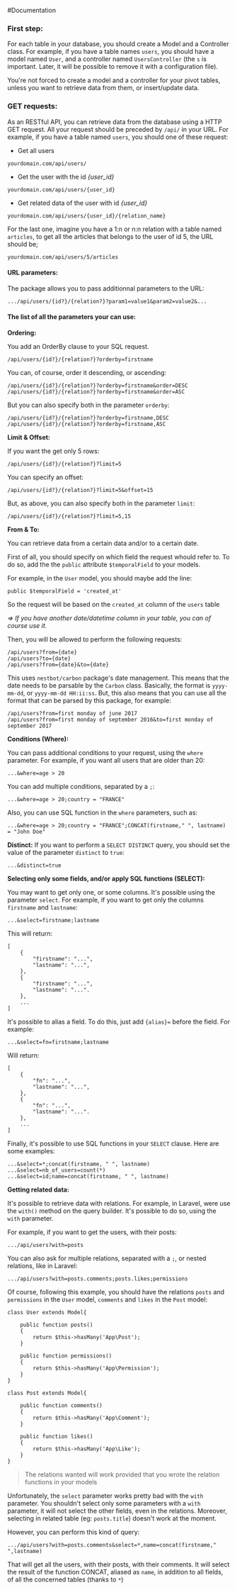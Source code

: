 #Documentation

### **First step:**

For each table in your database, you should create a Model and a Controller class.
For example, if you have a table names `users`, you should have a model named `User`, and a controller named `UsersController` (the `s` is important. Later, it will be possible to remove it with a configuration file).

You're not forced to create a model and a controller for your pivot tables, unless you want to retrieve data from them, or insert/update data. 

### **GET requests:**

As an RESTful API, you can retrieve data from the database using a HTTP GET request.
All your request should be preceded by `/api/` in your URL.
For example, if you have a table named `users`, you should one of these request:

-	Get all users
```
yourdomain.com/api/users/ 
```
-	Get the user with the id *{user_id}*
```
yourdomain.com/api/users/{user_id}
```
-	Get related data of the user with id *{user_id}*
```
yourdomain.com/api/users/{user_id}/{relation_name}
```
For the last one, imagine you have a 1:n or n:n relation with a table named `articles`, to get all the articles that belongs to the user of id 5, the URL should be;
``` 
yourdomain.com/api/users/5/articles
```

#### **URL parameters:**

The package allows you to pass additionnal parameters to the URL:
``` 
.../api/users/{id?}/{relation?}?param1=value1&param2=value2&...
```

#### **The list of all the parameters your can use:**

**Ordering:**

You add an OrderBy clause to your SQL request.
```
/api/users/{id?}/{relation?}?orderby=firstname
```
You can, of course, order it descending, or ascending:
```
/api/users/{id?}/{relation?}?orderby=firstname&order=DESC
/api/users/{id?}/{relation?}?orderby=firstname&order=ASC
```
But you can also specify both in the parameter `orderby`:

```
/api/users/{id?}/{relation?}?orderby=firstname,DESC
/api/users/{id?}/{relation?}?orderby=firstname,ASC
```


**Limit & Offset:**

If you want the get only 5 rows:

```
/api/users/{id?}/{relation?}?limit=5
```
You can specify an offset:
```
/api/users/{id?}/{relation?}?limit=5&offset=15
```
But, as above, you can also specify both in the parameter `limit`:

```
/api/users/{id?}/{relation?}?limit=5,15
```


**From & To:**

You can retrieve data from a certain data and/or to a certain date.

First of all, you should specify on which field the request whould refer to. 
To do so, add the the `public` attribute `$temporalField` to your models.

For example, in the `User` model, you should maybe add the line:
```
public $temporalField = 'created_at'
```

So the request will be based on the `created_at` column of the `users` table

 *⇒ If you have another date/datetime column in your table, you can of course use it.*

Then, you will be allowed to perform the following requests:

```
/api/users?from={date}
/api/users?to={date}
/api/users?from={date}&to={date}
```

This uses `nestbot/carbon` package's date management. This means that the date needs to be parsable by the `Carbon` class. Basically, the format is `yyyy-mm-dd`, or `yyyy-mm-dd HH:ii:ss`. But, this also means that you can use all the format that can be parsed by this package, for example:

```
/api/users?from=first monday of june 2017
/api/users?from=first monday of september 2016&to=first monday of september 2017
```

**Conditions (Where):**

You can pass additional conditions to your request, using the `where` parameter. 
For example, if you want all users that are older than 20:
```
...&where=age > 20
```

You can add multiple conditions, separated by a `;`:

```
...&where=age > 20;country = "FRANCE"
```

Also, you can use SQL function in the `where` parameters, such as:

```
...&where=age > 20;country = "FRANCE";CONCAT(firstname," ", lastname) = "John Doe"
```

**Distinct:**
If you want to perform a `SELECT DISTINCT` query, you should set the value of the parameter `distinct` to `true`:
```
...&distinct=true
```

**Selecting only some fields, and/or apply SQL functions (SELECT):**

You may want to get only one, or some columns. It's possible using the parameter `select`. For example, if you want to get only the columns `firstname` and `lastname`:
```
...&select=firstname;lastname
```
This will return:
```
[
	{
		"firstname": "...",
		"lastname": "...",
	},
	{
		"firstname": "...",
		"lastname": "...".
	},
	...
]
```

It's possible to alias a field. To do this, just add `{alias}=` before the field. For example:

```
...&select=fn=firstname;lastname
```
Will return:
```
[
	{
		"fn": "...",
		"lastname": "...",
	},
	{
		"fn": "...",
		"lastname": "...".
	},
	...
]
```

Finally, it's possible to use SQL functions in your `SELECT` clause.  Here are some examples:
```
...&select=*;concat(firstname, " ", lastname)
...&select=nb_of_users=count(*)
...&select=id;name=concat(firstname, " ", lastname)
```

**Getting related data:**

It's possible to retrieve data with relations. For example, in Laravel, were use the `with()` method on the query builder. It's possible to do so, using the `with` parameter.

For example, if you want to get the users, with their posts:
```
.../api/users?with=posts
```

You can also ask for multiple relations, separated with a `;`, or nested relations, like in Laravel:
```
.../api/users?with=posts.comments;posts.likes;permissions
```

Of course, following this example, you should have the relations `posts` and `permissions` in the `User` model, `comments` and `likes` in the `Post` model:

```
class User extends Model{
	
	public function posts()
	{
		return $this->hasMany('App\Post');
	}

	public function permissions()
	{
		return $this->hasMany('App\Permission');
	}
}

class Post extends Model{

	public function comments()
	{
		return $this->hasMany('App\Comment');
	}

	public function likes()
	{
		return $this->hasMany('App\Like');
	}
}
```

> The relations wanted will work provided that you wrote the relation
> functions in your models


 Unfortunately, the `select` parameter works pretty bad with the `with` parameter. You shouldn't select only some parameters with a `with` parameter, it will not select the other fields, even in the relations. Moreover, selecting in related table (eg: `posts.title`) doesn't work at the moment.
 
However, you can perform this kind of query:
```
.../api/users?with=posts.comments&select=*,name=concat(firstname," ",lastname)
```
That will get all the users, with their posts, with their comments. It will select the result of the function CONCAT, aliased as `name`, in addition to all fields, of all the concerned tables (thanks to `*`)